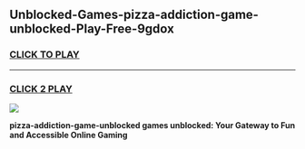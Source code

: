 
## Unblocked-Games-pizza-addiction-game-unblocked-Play-Free-9gdox
<h3>
<a href="https://premium76.site?title=pizza-addiction-game-unblocked&ref=15A">CLICK TO PLAY</a></h3>
<hr>

<h3>
<a href="https://premium76.site?title=pizza-addiction-game-unblocked&ref=15A">CLICK 2 PLAY</a>
  
</h3>

<a href="https://premium76.site?title=pizza-addiction-game-unblocked&ref=15A"><img src="https://clearcache.store/games.png"></a>


**pizza-addiction-game-unblocked games unblocked: Your Gateway to Fun and Accessible Online Gaming**
